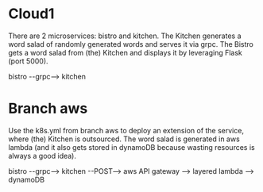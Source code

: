 # Cloud1
There are 2 microservices: bistro and kitchen.
The Kitchen generates a word salad of randomly generated words and serves it via grpc.
The Bistro gets a word salad from (the) Kitchen and displays it by leveraging Flask (port 5000).

bistro --grpc--> kitchen

# Branch aws
Use the k8s.yml from branch aws to deploy an extension of the service, where (the) Kitchen is outsourced.
The word salad is generated in aws lambda (and it also gets stored in dynamoDB because wasting resources is always a good idea).

bistro --grpc--> kitchen --POST--> aws API gateway --> layered lambda --> dynamoDB
